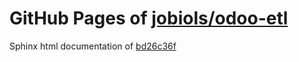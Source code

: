 GitHub Pages of [jobiols/odoo-etl](https://github.com/jobiols/odoo-etl.git)
===
Sphinx html documentation of [bd26c36f](https://github.com/jobiols/odoo-etl/tree/bd26c36fdc371f88e1b4c5b67db98fcc2833c716)
